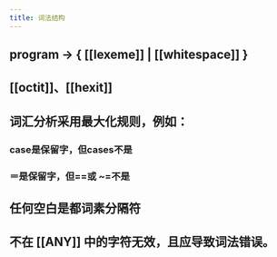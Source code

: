 ```yaml
---
title: 词法结构
---
```


## program	→	{ [[lexeme]] | [[whitespace]] }
## [[octit]]、[[hexit]]
## 词汇分析采用最大化规则，例如：
### case是保留字，但cases不是
### ＝是保留字，但==或 ~=不是
## 任何空白是都词素分隔符
## 不在 [[ANY]] 中的字符无效，且应导致词法错误。
##
